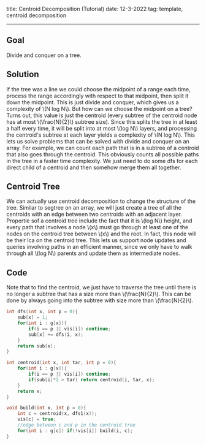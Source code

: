 title: Centroid Decomposition (Tutorial)
date: 12-3-2022
tag: template, centroid decomposition

---

## Goal

Divide and conquer on a tree.

## Solution

If the tree was a line we could choose the midpoint of a range each time, process the range accordingly with respect to that midpoint, then split it down the midpoint. This is just divide and conquer, which gives us a complexity of \\(N log N\\). But how can we choose the midpoint on a tree? Turns out, this value is just the centroid (every subtree of the centroid node has at most \\(\\frac{N}{2}\\) subtree size). Since this splits the tree in at least a half every time, it will be split into at most \\(log N\\) layers, and processing the centroid's subtree at each layer yields a complexity of \\(N log N\\). This lets us solve problems that can be solved with divide and conquer on an array. For example, we can count each path that is in a subtree of a centroid that also goes through the centroid. This obviously counts all possible paths in the tree in a faster time complexity. We just need to do some dfs for each direct child of a centroid and then somehow merge them all together.

## Centroid Tree

We can actually use centroid decomposition to change the structure of the tree. Similar to segtree on an array, we will just create a tree of all the centroids with an edge between two centroids with an adjacent layer. Propertie sof a centroid tree include the fact that it is \\(log N\\) height, and every path that involves a node \\(x\\) must go through at least one of the nodes on the centroid tree between \\(x\\) and the root. In fact, this node will be their lca on the centroid tree. This lets us support node updates and queries involving paths in an efficient manner, since we only have to walk through all \\(log N\\) parents and update them as intermediate nodes.

## Code

Note that to find the centroid, we just have to traverse the tree until there is no longer a subtree that has a size more than \\(\\frac{N}{2}\\). This can be done by always going into the subtree with size more than \\(\\frac{N}{2}\\).

```c++
int dfs(int x, int p = 0){
	sub[x] = 1;
	for(int i : g[x]){
		if(i == p || vis[i]) continue;
		sub[x] += dfs(i, x);
	}
	return sub[x];
}

int centroid(int x, int tar, int p = 0){
	for(int i : g[x]){
		if(i == p || vis[i]) continue;
		if(sub[i]*2 > tar) return centroid(i, tar, x);
	}
	return x;
}

void build(int x, int p = 0){
	int c = centroid(x, dfs1(x));
	vis[c] = true;
	//edge between c and p in the centroid tree
	for(int i : g[c]) if(!vis[i]) build(i, c);
}
```